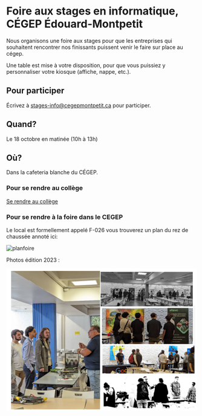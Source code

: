 # Foire aux stages en informatique, CÉGEP Édouard-Montpetit

Nous organisons une foire aux stages pour que les entreprises qui souhaitent rencontrer nos finissants puissent venir le faire sur place au cégep.

Une table est mise à votre disposition, pour que vous puissiez y personnaliser votre kiosque (affiche, nappe, etc.).

## Pour participer

Écrivez à [stages-info@cegepmontpetit.ca](stages-info@cegepmontpetit.ca) pour participer.

## Quand?

Le 18 octobre en matinée (10h à 13h)

## Où?

Dans la cafeteria blanche du CÉGEP. 

### Pour se rendre au collège

[Se rendre au collège](https://www.cegepmontpetit.ca/cegep/a-propos-du-cegep/se-rendre)

### Pour se rendre à la foire dans le CEGEP

Le local est formellement appelé F-026 vous trouverez un plan du rez de chaussée annoté ici:

![planfoire](https://github.com/departement-info-cem/stages/assets/372085/91d44de2-fda6-4d01-a54c-6f0209c6e75f)

Photos édition 2023 :

![ pic](https://raw.githubusercontent.com/departement-info-cem/stages/main/assets/foire-2023.png)
